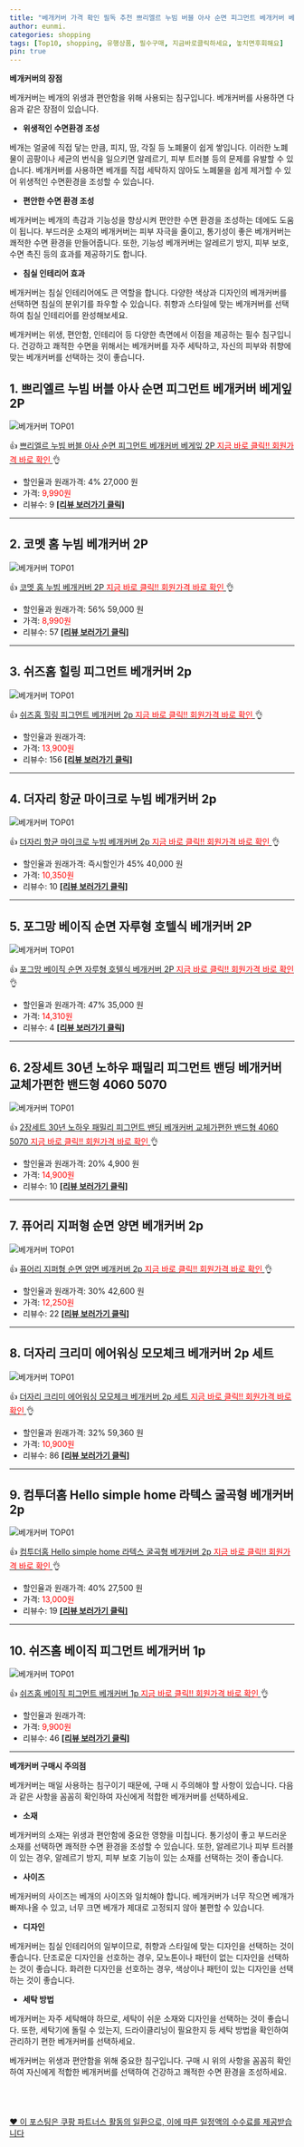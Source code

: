 ```yaml
---
title: "베개커버 가격 확인 필독 추천 쁘리엘르 누빔 버블 아사 순면 피그먼트 베개커버 베게잎 2P 비교 장점 구매가이드"
author: eunmi.
categories: shopping
tags: [Top10, shopping, 유행상품, 필수구매, 지금바로클릭하세요, 놓치면후회해요]
pin: true
---
```

**베개커버의 장점**

베개커버는 베개의 위생과 편안함을 위해 사용되는 침구입니다. 베개커버를 사용하면 다음과 같은 장점이 있습니다.

* **위생적인 수면환경 조성**

베개는 얼굴에 직접 닿는 만큼, 피지, 땀, 각질 등 노폐물이 쉽게 쌓입니다. 이러한 노폐물이 곰팡이나 세균의 번식을 일으키면 알레르기, 피부 트러블 등의 문제를 유발할 수 있습니다. 베개커버를 사용하면 베개를 직접 세탁하지 않아도 노폐물을 쉽게 제거할 수 있어 위생적인 수면환경을 조성할 수 있습니다.

* **편안한 수면 환경 조성**

베개커버는 베개의 촉감과 기능성을 향상시켜 편안한 수면 환경을 조성하는 데에도 도움이 됩니다. 부드러운 소재의 베개커버는 피부 자극을 줄이고, 통기성이 좋은 베개커버는 쾌적한 수면 환경을 만들어줍니다. 또한, 기능성 베개커버는 알레르기 방지, 피부 보호, 수면 촉진 등의 효과를 제공하기도 합니다.

* **침실 인테리어 효과**

베개커버는 침실 인테리어에도 큰 역할을 합니다. 다양한 색상과 디자인의 베개커버를 선택하면 침실의 분위기를 좌우할 수 있습니다. 취향과 스타일에 맞는 베개커버를 선택하여 침실 인테리어를 완성해보세요.

베개커버는 위생, 편안함, 인테리어 등 다양한 측면에서 이점을 제공하는 필수 침구입니다. 건강하고 쾌적한 수면을 위해서는 베개커버를 자주 세탁하고, 자신의 피부와 취향에 맞는 베개커버를 선택하는 것이 좋습니다.

   

## 1. 쁘리엘르 누빔 버블 아사 순면 피그먼트 베개커버 베게잎 2P

![베개커버 TOP01](https://thumbnail6.coupangcdn.com/thumbnails/remote/230x230ex/image/vendor_inventory/e31f/3706d6d0d6e7379276d30eb245116e533829e964ce79037fb9e5be69cd9b.jpg)


👍 [쁘리엘르 누빔 버블 아사 순면 피그먼트 베개커버 베게잎 2P <font color=red> 지금 바로 클릭!! 회원가격 바로 확인 </font> ](https://link.coupang.com/re/AFFSDP?lptag=AF3617701&subid=GithubCoopas&pageKey=7421959485&traceid=V0-153&itemId=19255204666&vendorItemId=86370744855) 👌 


- 할인율과 원래가격: 4%  27,000   원
- 가격: <span style='color:red'>9,990원</span>
- 리뷰수: 9  [**[리뷰 보러가기 클릭]**](https://link.coupang.com/re/AFFSDP?lptag=AF3617701&subid=GithubCoopas&pageKey=7421959485&traceid=V0-153&itemId=19255204666&vendorItemId=86370744855)

---


   

## 2. 코멧 홈 누빔 베개커버 2P

![베개커버 TOP01](https://thumbnail10.coupangcdn.com/thumbnails/remote/230x230ex/image/retail/images/3004441462014731-4f8f14e9-2832-40b2-8e6d-dcd584a17bcf.jpg)


👍 [코멧 홈 누빔 베개커버 2P <font color=red> 지금 바로 클릭!! 회원가격 바로 확인 </font> ](https://link.coupang.com/re/AFFSDP?lptag=AF3617701&subid=GithubCoopas&pageKey=6417994898&traceid=V0-153&itemId=13792887723&vendorItemId=81043258227) 👌 


- 할인율과 원래가격: 56%  59,000   원
- 가격: <span style='color:red'>8,990원</span>
- 리뷰수: 57  [**[리뷰 보러가기 클릭]**](https://link.coupang.com/re/AFFSDP?lptag=AF3617701&subid=GithubCoopas&pageKey=6417994898&traceid=V0-153&itemId=13792887723&vendorItemId=81043258227)

---


   

## 3. 쉬즈홈 힐링 피그먼트 베개커버 2p

![베개커버 TOP01](https://thumbnail7.coupangcdn.com/thumbnails/remote/230x230ex/image/product/image/vendoritem/2018/01/29/3133617453/5015dcf1-92f6-4f8e-970a-b32dafb619bd.jpg)


👍 [쉬즈홈 힐링 피그먼트 베개커버 2p <font color=red> 지금 바로 클릭!! 회원가격 바로 확인 </font> ](https://link.coupang.com/re/AFFSDP?lptag=AF3617701&subid=GithubCoopas&pageKey=81820140&traceid=V0-153&itemId=79026449&vendorItemId=3133617453) 👌 


- 할인율과 원래가격: 
- 가격: <span style='color:red'>13,900원</span>
- 리뷰수: 156  [**[리뷰 보러가기 클릭]**](https://link.coupang.com/re/AFFSDP?lptag=AF3617701&subid=GithubCoopas&pageKey=81820140&traceid=V0-153&itemId=79026449&vendorItemId=3133617453)

---


   

## 4. 더자리 항균 마이크로 누빔 베개커버 2p

![베개커버 TOP01](https://thumbnail6.coupangcdn.com/thumbnails/remote/230x230ex/image/retail/images/5972201364484677-20a67d9f-aeb4-4f3b-8d5f-c425ff496804.jpg)


👍 [더자리 항균 마이크로 누빔 베개커버 2p <font color=red> 지금 바로 클릭!! 회원가격 바로 확인 </font> ](https://link.coupang.com/re/AFFSDP?lptag=AF3617701&subid=GithubCoopas&pageKey=17583799&traceid=V0-153&itemId=70534894&vendorItemId=3114085321) 👌 


- 할인율과 원래가격: 즉시할인가 45%  40,000   원
- 가격: <span style='color:red'>10,350원</span>
- 리뷰수: 10  [**[리뷰 보러가기 클릭]**](https://link.coupang.com/re/AFFSDP?lptag=AF3617701&subid=GithubCoopas&pageKey=17583799&traceid=V0-153&itemId=70534894&vendorItemId=3114085321)

---


   

## 5. 포그망 베이직 순면 자루형 호텔식 베개커버 2P

![베개커버 TOP01](https://thumbnail10.coupangcdn.com/thumbnails/remote/230x230ex/image/vendor_inventory/ae53/60d8a266578be5cc3f1e0c534b16ab4076c4ab15da65f6714826d7776a7c.jpg)


👍 [포그망 베이직 순면 자루형 호텔식 베개커버 2P <font color=red> 지금 바로 클릭!! 회원가격 바로 확인 </font> ](https://link.coupang.com/re/AFFSDP?lptag=AF3617701&subid=GithubCoopas&pageKey=7172899586&traceid=V0-153&itemId=18075010423&vendorItemId=85285701008) 👌 


- 할인율과 원래가격: 47%  35,000   원
- 가격: <span style='color:red'>14,310원</span>
- 리뷰수: 4  [**[리뷰 보러가기 클릭]**](https://link.coupang.com/re/AFFSDP?lptag=AF3617701&subid=GithubCoopas&pageKey=7172899586&traceid=V0-153&itemId=18075010423&vendorItemId=85285701008)

---


   

## 6. 2장세트 30년 노하우 패밀리 피그먼트 밴딩 베개커버 교체가편한 밴드형 4060 5070

![베개커버 TOP01](https://thumbnail10.coupangcdn.com/thumbnails/remote/230x230ex/image/vendor_inventory/83fe/71b31ba8cce499352f1c1f37fc38fad93c8082e0119f55af550586d9476d.jpg)


👍 [2장세트 30년 노하우 패밀리 피그먼트 밴딩 베개커버 교체가편한 밴드형 4060 5070 <font color=red> 지금 바로 클릭!! 회원가격 바로 확인 </font> ](https://link.coupang.com/re/AFFSDP?lptag=AF3617701&subid=GithubCoopas&pageKey=7188016032&traceid=V0-153&itemId=18142315666&vendorItemId=85292784243) 👌 


- 할인율과 원래가격: 20%  4,900   원
- 가격: <span style='color:red'>14,900원</span>
- 리뷰수: 10  [**[리뷰 보러가기 클릭]**](https://link.coupang.com/re/AFFSDP?lptag=AF3617701&subid=GithubCoopas&pageKey=7188016032&traceid=V0-153&itemId=18142315666&vendorItemId=85292784243)

---


   

## 7. 퓨어리 지퍼형 순면 양면 베개커버 2p

![베개커버 TOP01](https://thumbnail9.coupangcdn.com/thumbnails/remote/230x230ex/image/product/image/vendoritem/2017/05/10/3016721809/c65db930-e15e-4f92-82bc-d1051a722ff1.jpg)


👍 [퓨어리 지퍼형 순면 양면 베개커버 2p <font color=red> 지금 바로 클릭!! 회원가격 바로 확인 </font> ](https://link.coupang.com/re/AFFSDP?lptag=AF3617701&subid=GithubCoopas&pageKey=2414711&traceid=V0-153&itemId=11120012&vendorItemId=3016721809) 👌 


- 할인율과 원래가격: 30%  42,600   원
- 가격: <span style='color:red'>12,250원</span>
- 리뷰수: 22  [**[리뷰 보러가기 클릭]**](https://link.coupang.com/re/AFFSDP?lptag=AF3617701&subid=GithubCoopas&pageKey=2414711&traceid=V0-153&itemId=11120012&vendorItemId=3016721809)

---


   

## 8. 더자리 크리미 에어워싱 모모체크 베개커버 2p 세트

![베개커버 TOP01](https://thumbnail7.coupangcdn.com/thumbnails/remote/230x230ex/image/retail/images/7975911089791150-00abbd65-ef87-4469-851e-f1c8c2154ed3.jpg)


👍 [더자리 크리미 에어워싱 모모체크 베개커버 2p 세트 <font color=red> 지금 바로 클릭!! 회원가격 바로 확인 </font> ](https://link.coupang.com/re/AFFSDP?lptag=AF3617701&subid=GithubCoopas&pageKey=7038383280&traceid=V0-153&itemId=17397554229&vendorItemId=84567012509) 👌 


- 할인율과 원래가격: 32%  59,360   원
- 가격: <span style='color:red'>10,900원</span>
- 리뷰수: 86  [**[리뷰 보러가기 클릭]**](https://link.coupang.com/re/AFFSDP?lptag=AF3617701&subid=GithubCoopas&pageKey=7038383280&traceid=V0-153&itemId=17397554229&vendorItemId=84567012509)

---


   

## 9. 컴투더홈 Hello simple home 라텍스 굴곡형 베개커버 2p

![베개커버 TOP01](https://thumbnail8.coupangcdn.com/thumbnails/remote/230x230ex/image/retail/images/6495604938369793-123796ee-6391-475f-8ac4-1d34dcdc2beb.jpg)


👍 [컴투더홈 Hello simple home 라텍스 굴곡형 베개커버 2p <font color=red> 지금 바로 클릭!! 회원가격 바로 확인 </font> ](https://link.coupang.com/re/AFFSDP?lptag=AF3617701&subid=GithubCoopas&pageKey=6931237060&traceid=V0-153&itemId=16772184991&vendorItemId=83953383081) 👌 


- 할인율과 원래가격: 40%  27,500   원
- 가격: <span style='color:red'>13,000원</span>
- 리뷰수: 19  [**[리뷰 보러가기 클릭]**](https://link.coupang.com/re/AFFSDP?lptag=AF3617701&subid=GithubCoopas&pageKey=6931237060&traceid=V0-153&itemId=16772184991&vendorItemId=83953383081)

---


   

## 10. 쉬즈홈 베이직 피그먼트 베개커버 1p

![베개커버 TOP01](https://thumbnail7.coupangcdn.com/thumbnails/remote/230x230ex/image/retail/images/2017/08/25/18/6/ad07b621-1a23-4cae-b04a-563a0b0f070e.jpg)


👍 [쉬즈홈 베이직 피그먼트 베개커버 1p <font color=red> 지금 바로 클릭!! 회원가격 바로 확인 </font> ](https://link.coupang.com/re/AFFSDP?lptag=AF3617701&subid=GithubCoopas&pageKey=33449865&traceid=V0-153&itemId=125458486&vendorItemId=3256377193) 👌 


- 할인율과 원래가격: 
- 가격: <span style='color:red'>9,900원</span>
- 리뷰수: 46  [**[리뷰 보러가기 클릭]**](https://link.coupang.com/re/AFFSDP?lptag=AF3617701&subid=GithubCoopas&pageKey=33449865&traceid=V0-153&itemId=125458486&vendorItemId=3256377193)

---
**베개커버 구매시 주의점**

베개커버는 매일 사용하는 침구이기 때문에, 구매 시 주의해야 할 사항이 있습니다. 다음과 같은 사항을 꼼꼼히 확인하여 자신에게 적합한 베개커버를 선택하세요.

* **소재**

베개커버의 소재는 위생과 편안함에 중요한 영향을 미칩니다. 통기성이 좋고 부드러운 소재를 선택하면 쾌적한 수면 환경을 조성할 수 있습니다. 또한, 알레르기나 피부 트러블이 있는 경우, 알레르기 방지, 피부 보호 기능이 있는 소재를 선택하는 것이 좋습니다.

* **사이즈**

베개커버의 사이즈는 베개의 사이즈와 일치해야 합니다. 베개커버가 너무 작으면 베개가 빠져나올 수 있고, 너무 크면 베개가 제대로 고정되지 않아 불편할 수 있습니다.

* **디자인**

베개커버는 침실 인테리어의 일부이므로, 취향과 스타일에 맞는 디자인을 선택하는 것이 좋습니다. 단조로운 디자인을 선호하는 경우, 모노톤이나 패턴이 없는 디자인을 선택하는 것이 좋습니다. 화려한 디자인을 선호하는 경우, 색상이나 패턴이 있는 디자인을 선택하는 것이 좋습니다.

* **세탁 방법**

베개커버는 자주 세탁해야 하므로, 세탁이 쉬운 소재와 디자인을 선택하는 것이 좋습니다. 또한, 세탁기에 돌릴 수 있는지, 드라이클리닝이 필요한지 등 세탁 방법을 확인하여 관리하기 편한 베개커버를 선택하세요.

베개커버는 위생과 편안함을 위해 중요한 침구입니다. 구매 시 위의 사항을 꼼꼼히 확인하여 자신에게 적합한 베개커버를 선택하여 건강하고 쾌적한 수면 환경을 조성하세요.<br><br><br><br><br> [ ❤  이 포스팅은 쿠팡 파트너스 활동의 일환으로, 이에 따른 일정액의 수수료를 제공받습니다](https://link.coupang.com/a/bcEFyh)